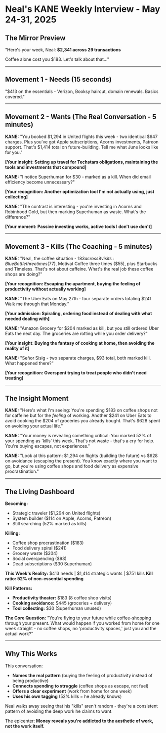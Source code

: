# Neal's KANE Weekly Interview - May 24-31, 2025

## The Mirror Preview
"Here's your week, Neal: **$2,341 across 29 transactions**

Coffee alone cost you $183. Let's talk about that..."

---

## Movement 1 - Needs (15 seconds)
"$413 on the essentials - Verizon, Booksy haircut, domain renewals. Basics covered."

---

## Movement 2 - Wants (The Real Conversation - 5 minutes)

**KANE:** "You booked $1,294 in United flights this week - two identical $647 charges. Plus you've got Apple subscriptions, Acorns investments, Patreon support. That's $1,414 total on future-building. Tell me what June looks like for you."

**[Your insight: Setting up travel for Techstars obligations, maintaining the tools and investments that compound]**

**KANE:** "I notice Superhuman for $30 - marked as a kill. When did email efficiency become unnecessary?"

**[Your recognition: Another optimization tool I'm not actually using, just collecting]**

**KANE:** "The contrast is interesting - you're investing in Acorns and Robinhood Gold, but then marking Superhuman as waste. What's the difference?"

**[Your moment: Passive investing works, active tools I don't use don't]**

---

## Movement 3 - Kills (The Coaching - 5 minutes)

**KANE:** "Neal, the coffee situation - $183 across 8 visits: Blue Bottle three times ($77), Motivat Coffee three times ($55), plus Starbucks and Timeless. That's not about caffeine. What's the real job these coffee shops are doing?"

**[Your recognition: Escaping the apartment, buying the feeling of productivity without actually working]**

**KANE:** "The Uber Eats on May 27th - four separate orders totaling $241. Walk me through that Monday."

**[Your admission: Spiraling, ordering food instead of dealing with what needed dealing with]**

**KANE:** "Amazon Grocery for $204 marked as kill, but you still ordered Uber Eats the next day. The groceries are rotting while you order delivery?"

**[Your insight: Buying the fantasy of cooking at home, then avoiding the reality of it]**

**KANE:** "Señor Sisig - two separate charges, $93 total, both marked kill. What happened there?"

**[Your recognition: Overspent trying to treat people who didn't need treating]**

---

## The Insight Moment

**KANE:** "Here's what I'm seeing: You're spending $183 on coffee shops not for caffeine but for the *feeling* of working. Another $241 on Uber Eats to avoid cooking the $204 of groceries you already bought. That's $628 spent on avoiding your actual life."

**KANE:** "Your money is revealing something critical: You marked 52% of your spending as 'kills' this week. That's not waste - that's a cry for help. You're buying escapes, not experiences."

**KANE:** "Look at this pattern: $1,294 on flights (building the future) vs $628 on avoidance (escaping the present). You know exactly where you want to go, but you're using coffee shops and food delivery as expensive procrastination."

---

## The Living Dashboard

**Becoming:**
- Strategic traveler ($1,294 on United flights)
- System builder ($114 on Apple, Acorns, Patreon)  
- Still searching (52% marked as kills)

**Killing:**
- Coffee shop procrastination ($183)
- Food delivery spiral ($241) 
- Grocery waste ($204)
- Social overspending ($93)
- Dead subscriptions ($30 Superhuman)

**This Week's Reality:**
$413 needs | $1,414 strategic wants | $751 kills
**Kill ratio: 52% of non-essential spending**

**Kill Patterns:**
- **Productivity theater:** $183 (8 coffee shop visits)
- **Cooking avoidance:** $445 (groceries + delivery)
- **Tool collecting:** $30 (Superhuman unused)

**The Core Question:**
"You're flying to your future while coffee-shopping through your present. What would happen if you worked from home for one week straight - no coffee shops, no 'productivity spaces,' just you and the actual work?"

---

## Why This Works

This conversation:
- **Names the real pattern** (buying the feeling of productivity instead of being productive)
- **Connects spending to struggle** (coffee shops as escape, not fuel)
- **Offers a clear experiment** (work from home for one week)
- **Uses his own tagging** (52% kills = he already knows)

Neal walks away seeing that his "kills" aren't random - they're a consistent pattern of avoiding the deep work he claims to want.

The epicenter: **Money reveals you're addicted to the aesthetic of work, not the work itself.**